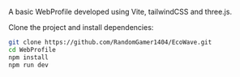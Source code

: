 A basic WebProfile developed using Vite, tailwindCSS and three.js.

Clone the project and install dependencies:

```bash
git clone https://github.com/RandomGamer1404/EcoWave.git
cd WebProfile
npm install
npm run dev

